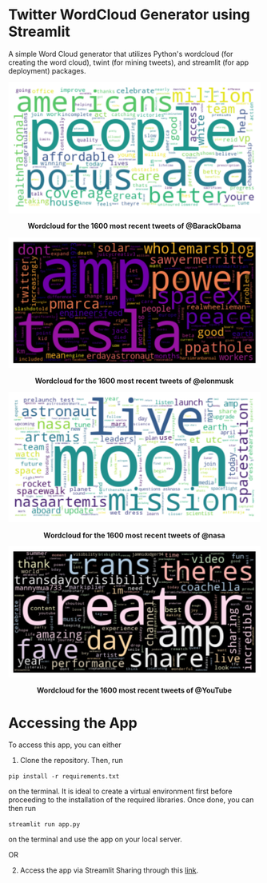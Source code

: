 # Twitter WordCloud Generator using Streamlit

A simple Word Cloud generator that utilizes Python's wordcloud (for creating the word cloud), twint (for mining tweets), and streamlit (for app deployment) packages.

<p align="center"><img src="sample_images/barack.png" width="700"/></p>
<p align="center"><strong>Wordcloud for the 1600 most recent tweets of @BarackObama</strong></p>

<p align="center"><img src="sample_images/elon.png" width="700"/></p>
<p align="center"><strong>Wordcloud for the 1600 most recent tweets of @elonmusk</strong></p>

<p align="center"><img src="sample_images/nasa.png" width="700"/></p>
<p align="center"><strong>Wordcloud for the 1600 most recent tweets of @nasa</strong></p>

<p align="center"><img src="sample_images/youtube.png" width="700"/></p>
<p align="center"><strong>Wordcloud for the 1600 most recent tweets of @YouTube</strong></p>

Accessing the App
=================

To access this app, you can either

1. Clone the repository. Then, run 

`pip install -r requirements.txt`

on the terminal. It is ideal to create a virtual environment first before proceeding to the installation of the required libraries. Once done, you can then run

`streamlit run app.py`

on the terminal and use the app on your local server.

OR

2. Access the app via Streamlit Sharing through this [link](https://share.streamlit.io/arnelmalubay/twitter-wordcloud-generator-using-streamlit/main/app.py).